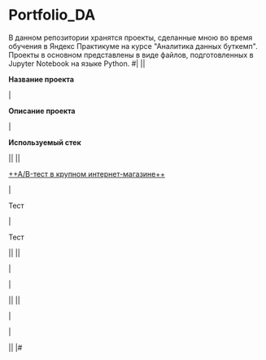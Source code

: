 # Portfolio_DA
В данном репозитории хранятся проекты, сделанные мною во время обучения в Яндекс Практикуме на курсе "Аналитика данных буткемп".  Проекты в основном представлены в виде файлов, подготовленных в Jupyter Notebook на языке Python.
#|
||

**Название проекта**

|

**Описание проекта**

|

**Используемый стек**

||
||

[++A/B-тест в крупном интернет-магазине++](https://github.com/shipilovstas/Portfolio_DA/tree/main/A-B_test_online_store)

|

Тест

|

Тест

||
||


|


|


||
||


|


|


||
|#

